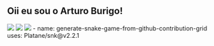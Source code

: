 ## Oii eu sou o Arturo Burigo!

 
<div> 
  <a href="https://instagram.com/arturoburigo target="_blank"><img src="https://img.shields.io/badge/-Instagram-%23E4405F?style=for-the-badge&logo=instagram&logoColor=white" target="_blank"></a>
  <a href = "mailto:burigoarturo3@gmail.com"><img src="https://img.shields.io/badge/-Gmail-%23333?style=for-the-badge&logo=gmail&logoColor=white" target="_blank"></a>
  <a href="https://www.linkedin.com/in/arturoburigo" target="_blank"><img src="https://img.shields.io/badge/-LinkedIn-%230077B5?style=for-the-badge&logo=linkedin&logoColor=white" target="_blank"></a> 
  - name: generate-snake-game-from-github-contribution-grid
  uses: Platane/snk@v2.2.1

  
</div>
